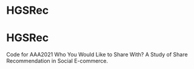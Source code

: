 # HGSRec

# HGSRec

Code for AAA2021 Who You Would Like to Share With? A Study  of  Share Recommendation in Social E-commerce.

 
